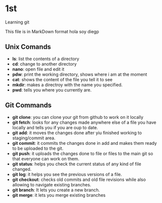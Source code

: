 # 1st
Learning git

This file is in MarkDown format
hola soy diegp

## Unix Comands
- **ls**: list the contents of a directory
- **cd**: change to another directory
- **nano**: open file and edit it
- **pdw**: print the working directory, shows where i am at the moment
- **cat**: shows the content of the file you tell it to see
- **mkdir**: makes a directroy with the name you specified.
- **pwd**: tells you where you currently are.


## Git Commands
- **git clone**: you can clone your git from github to work on it locally
- **git fetch**: looks for any changes made anywhere else of a file you have locally and tells you if you are oup to date.
- **git add**: it moves the changes done after yiu finished working to staging/commit area.
- **git commit**: it commits the changes done in add and makes them ready to  be uploaded to the git.
- **git push**: it uploads the changes done to file or files to the main git so that everyone can work on them.
- **git status**: helps you check the current status of any kind of file changed.
- **git log**: it helps you see the previous versions of a file.
- **git checkout**: checks old commits and old file revisions while also allowing to navigate existing branches.
- **git branch**: It lets you create a new branch.
- **git merge**: it lets you merge existing branches
